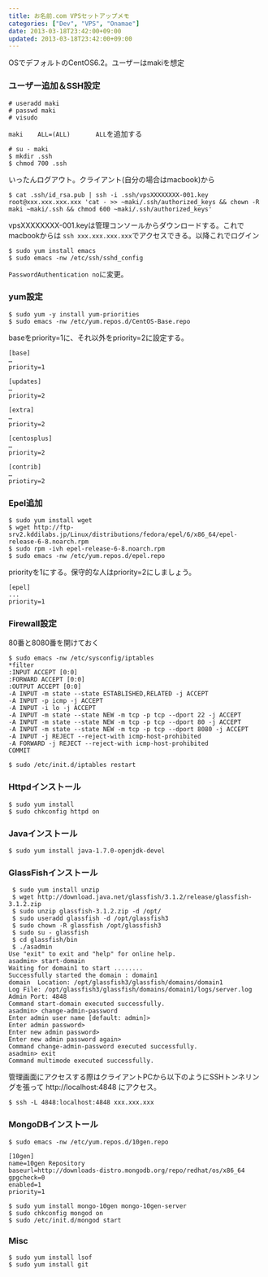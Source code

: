 ```yaml
---
title: お名前.com VPSセットアップメモ
categories: ["Dev", "VPS", "Onamae"]
date: 2013-03-18T23:42:00+09:00
updated: 2013-03-18T23:42:00+09:00
---
```


OSでデフォルトのCentOS6.2。ユーザーはmakiを想定

### ユーザー追加＆SSH設定

    # useradd maki
    # passwd maki
    # visudo
    
`maki    ALL=(ALL)       ALL`を追加する

    # su - maki
    $ mkdir .ssh
    $ chmod 700 .ssh
    
いったんログアウト。クライアント(自分の場合はmacbook)から

    $ cat .ssh/id_rsa.pub | ssh -i .ssh/vpsXXXXXXXX-001.key root@xxx.xxx.xxx.xxx 'cat - >> ~maki/.ssh/authorized_keys && chown -R maki ~maki/.ssh && chmod 600 ~maki/.ssh/authorized_keys'

vpsXXXXXXXX-001.keyは管理コンソールからダウンロードする。これでmacbookからは `ssh xxx.xxx.xxx.xxx`でアクセスできる。以降これでログイン

    $ sudo yum install emacs
    $ sudo emacs -nw /etc/ssh/sshd_config 
    
`PasswordAuthentication no`に変更。

### yum設定
 
    $ sudo yum -y install yum-priorities 
    $ sudo emacs -nw /etc/yum.repos.d/CentOS-Base.repo 

baseをpriority=1に、それ以外をpriority=2に設定する。
    
    [base]
    …
    priority=1
    
    [updates]
    …
    priority=2
    
    [extra]
    …
    priority=2
    
    [centosplus]
    …
    priority=2
    
    [contrib]
    …
    priotiry=2
    
### Epel追加

    $ sudo yum install wget
    $ wget http://ftp-srv2.kddilabs.jp/Linux/distributions/fedora/epel/6/x86_64/epel-release-6-8.noarch.rpm
    $ sudo rpm -ivh epel-release-6-8.noarch.rpm
    $ sudo emacs -nw /etc/yum.repos.d/epel.repo 

priorityを1にする。保守的な人はpriority=2にしましょう。
    
    [epel]
    ...
    priority=1

### Firewall設定
80番と8080番を開けておく

    $ sudo emacs -nw /etc/sysconfig/iptables
    *filter
    :INPUT ACCEPT [0:0]
    :FORWARD ACCEPT [0:0]
    :OUTPUT ACCEPT [0:0]
    -A INPUT -m state --state ESTABLISHED,RELATED -j ACCEPT
    -A INPUT -p icmp -j ACCEPT
    -A INPUT -i lo -j ACCEPT
    -A INPUT -m state --state NEW -m tcp -p tcp --dport 22 -j ACCEPT
    -A INPUT -m state --state NEW -m tcp -p tcp --dport 80 -j ACCEPT
    -A INPUT -m state --state NEW -m tcp -p tcp --dport 8080 -j ACCEPT
    -A INPUT -j REJECT --reject-with icmp-host-prohibited
    -A FORWARD -j REJECT --reject-with icmp-host-prohibited
    COMMIT
    
    $ sudo /etc/init.d/iptables restart

### Httpdインストール

    $ sudo yum install 
    $ sudo chkconfig httpd on

### Javaインストール

    $ sudo yum install java-1.7.0-openjdk-devel
    
### GlassFishインストール
     
     $ sudo yum install unzip 
     $ wget http://download.java.net/glassfish/3.1.2/release/glassfish-3.1.2.zip
     $ sudo unzip glassfish-3.1.2.zip -d /opt/
     $ sudo useradd glassfish -d /opt/glassfish3
     $ sudo chown -R glassfish /opt/glassfish3
     $ sudo su - glassfish
     $ cd glassfish/bin
     $ ./asadmin
    Use "exit" to exit and "help" for online help.
    asadmin> start-domain
    Waiting for domain1 to start ........
    Successfully started the domain : domain1
    domain  Location: /opt/glassfish3/glassfish/domains/domain1
    Log File: /opt/glassfish3/glassfish/domains/domain1/logs/server.log
    Admin Port: 4848
    Command start-domain executed successfully.
    asadmin> change-admin-password
    Enter admin user name [default: admin]> 
    Enter admin password> 
    Enter new admin password> 
    Enter new admin password again> 
    Command change-admin-password executed successfully.
    asadmin> exit
    Command multimode executed successfully.

管理画面にアクセスする際はクライアントPCから以下のようにSSHトンネリングを張って http://localhost:4848 にアクセス。

    $ ssh -L 4848:localhost:4848 xxx.xxx.xxx
 
### MongoDBインストール

    $ sudo emacs -nw /etc/yum.repos.d/10gen.repo

    [10gen]
    name=10gen Repository
    baseurl=http://downloads-distro.mongodb.org/repo/redhat/os/x86_64
    gpgcheck=0
    enabled=1
    priority=1
    
    $ sudo yum install mongo-10gen mongo-10gen-server
    $ sudo chkconfig mongod on
    $ sudo /etc/init.d/mongod start
    
### Misc

    $ sudo yum install lsof
    $ sudo yum install git
